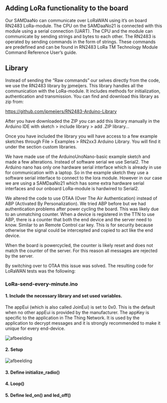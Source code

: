 ## Adding LoRa functionality to the board
Our SAMDaaNo can communicate over LoRaWAN using it’s on board RN2483 LoRa-module. The CPU on the SAMDaaNo21 is connected with this module using a serial connection (UART). The CPU and the module can communicate by sending strings and bytes to each other. The RN2483 is operated by sending commands in the form of strings. These commands are predefined and can be found in RN2483 LoRa TM Technology Module Command Reference User’s guide.

## Library 
Instead of sending the “Raw commands” our selves directly from the code, we use the RN2483 library by jpmeijers. This library handles all the communication with the LoRa-module. It includes methods for initialization, authentication and transmission. You can find and download this library as zip from: 

https://github.com/jpmeijers/RN2483-Arduino-Library

After you have downloaded the ZIP you can add this library manually in the Arduino IDE with sketch > include library > add .ZIP library…

Once you have included the library you will have access to a few example sketches through File > Examples > RN2xx3 Arduino Library. You will find it under the section custom libraries.

We have made use of the ArduinoUnoNano-basic example sketch and made a few alterations. Instead of software serial we use Serial2. The Arduino nano has only one hardware serial interface which is already in use for communication with a laptop. So in the example sketch they use a software serial interface to connect to the lora module. However in our case we are using a SAMDaaNo21 which has some extra hardware serial interfaces and our onboard LoRa-module is hardwired to Serial2.

We altered the code to use OTAA (Over The Air Authentication) instead of ABP (Activated By Personalization). We tried ABP before but we had authentication problems after power cycling the board. This was likely due to an unmatching counter. When a device is registered in the TTN to use ABP, there is a counter that both the end device and the server need to know. Similar to an Remote Control car key. This is for security because otherwise the signal could be intercepted and copied to act like the end device. 

When the board is powercycled, the counter is likely reset and does not match the counter of the server. For this reason all messages are rejected by the server. 

By switching over to OTAA this issue was solved. The resulting code for LoRaWAN tests was the following:

### LoRa-send-every-minute.ino

#### 1.	Include the necessary library and set used variables. 
The appEui (which is also called JoinEui) is set to 0x0. This is the default when no other appEui is provided by the manufacturer. The appKey is specific to the application in The Thing Network. It is used by the application to decrypt messages and it is strongly recommended to make it unique for every end-device. 

![afbeelding](https://github.com/Jappie3/zanzi-doc/assets/91837988/179ce4a5-b392-4517-bc65-9949d02d9da7)

#### 2. Setup
![afbeelding](https://github.com/Jappie3/zanzi-doc/assets/91837988/6a1b3532-b81d-4e57-a2b6-332ae8dbd5b0)

#### 3.	Define initialize_radio()
#### 4.	Loop()
#### 5.	Define led_on() and led_off()
